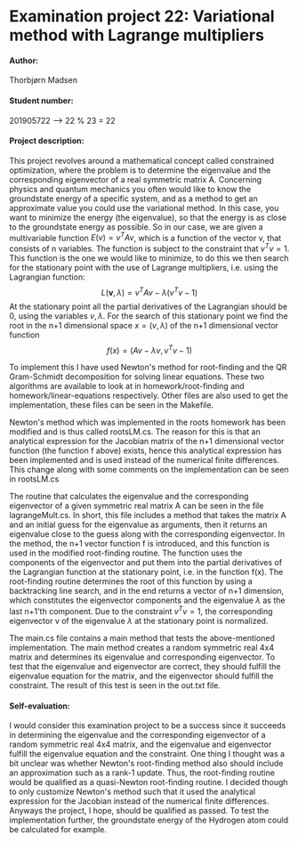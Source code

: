 # Examination project 22: Variational method with Lagrange multipliers

#### Author: 
Thorbjørn Madsen
#### Student number: 
201905722 --> 22 % 23 = 22

#### Project description:
This project revolves around a mathematical concept called constrained optimization, where the problem is to determine the eigenvalue and the corresponding eigenvector of a real symmetric matrix A. Concerning physics and quantum mechanics you often would like to know the groundstate energy of a specific system, and as a method to get an approximate value you could use the variational method. In this case, you want to minimize the energy (the eigenvalue), so that the energy is as close to the groundstate energy as possible. So in our case, we are given a multivariable function $E(v)=v^{T}Av$, which is a function of the vector v, that consists of n variables. The function is subject to the constraint that $v^{T}v=1$. This function is the one we would like to minimize, to do this we then search for the stationary point with the use of Lagrange multipliers, i.e. using the Lagrangian function:
$$L(\textbf{v},\lambda) = v^{T}Av - \lambda(v^{T}v-1)$$
At the stationary point all the partial derivatives of the Lagrangian should be 0, using the variables ${v,\lambda}$. For the search of this stationary point we find the root in the n+1 dimensional space $x = (v, \lambda)$ of the n+1 dimensional vector function
$$f(x) = (Av - \lambda v, v^Tv-1)$$

To implement this I have used Newton's method for root-finding and the QR Gram-Schmidt decomposition for solving linear equations. These two algorithms are available to look at in homework/root-finding and homework/linear-equations respectively. Other files are also used to get the implementation, these files can be seen in the Makefile.

Newton's method which was implemented in the roots homework has been modified and is thus called rootsLM.cs. The reason for this is that an analytical expression for the Jacobian matrix of the n+1 dimensional vector function (the function f above) exists, hence this analytical expression has been implemented and is used instead of the numerical finite differences. This change along with some comments on the implementation can be seen in rootsLM.cs

The routine that calculates the eigenvalue and the corresponding eigenvector of a given symmetric real matrix A can be seen in the file lagrangeMult.cs. In short, this file includes a method that takes the matrix A and an initial guess for the eigenvalue as arguments, then it returns an eigenvalue close to the guess along with the corresponding eigenvector. In the method, the n+1 vector function f is introduced, and this function is used in the modified root-finding routine. The function uses the components of the eigenvector and put them into the partial derivatives of the Lagrangian function at the stationary point, i.e. in the function f(x). The root-finding routine determines the root of this function by using a backtracking line search, and in the end returns a vector of n+1 dimension, which constitutes the eigenvector components and the eigenvalue $\lambda$ as the last n+1'th component. Due to the constraint $v^Tv=1$, the corresponding eigenvector v of the eigenvalue $\lambda$ at the stationary point is normalized.

The main.cs file contains a main method that tests the above-mentioned implementation. The main method creates a random symmetric real 4x4 matrix and determines its eigenvalue and corresponding eigenvector. To test that the eigenvalue and eigenvector are correct, they should fulfill the eigenvalue equation for the matrix, and the eigenvector should fulfill the constraint. The result of this test is seen in the out.txt file. 

#### Self-evaluation:
I would consider this examination project to be a success since it succeeds in determining the eigenvalue and the corresponding eigenvector of a random symmetric real 4x4 matrix, and the eigenvalue and eigenvector fulfill the eigenvalue equation and the constraint. One thing I thought was a bit unclear was whether Newton's root-finding method also should include an approximation such as a rank-1 update. Thus, the root-finding routine would be qualified as a quasi-Newton root-finding routine. I decided though to only customize Newton's method such that it used the analytical expression for the Jacobian instead of the numerical finite differences. Anyways the project, I hope, should be qualified as passed. To test the implementation further, the groundstate energy of the Hydrogen atom could be calculated for example. 
